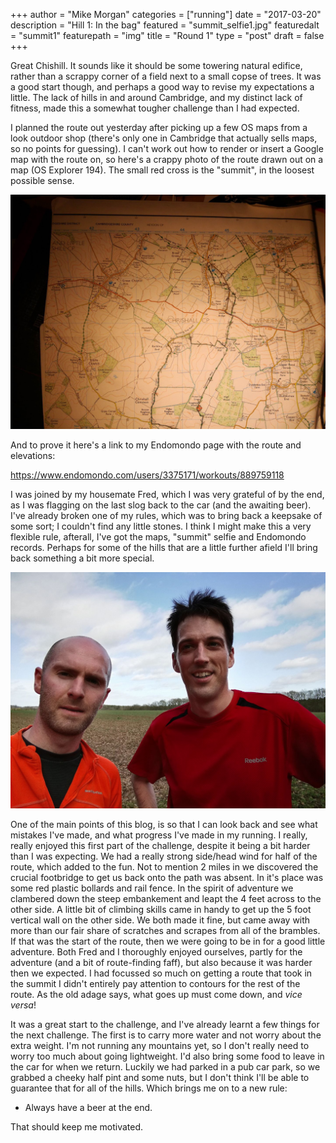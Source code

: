 +++
author = "Mike Morgan"
categories = ["running"]
date = "2017-03-20"
description = "Hill 1: In the bag"
featured = "summit_selfie1.jpg"
featuredalt = "summit1"
featurepath = "img"
title = "Round 1"
type = "post"
draft = false
+++

Great Chishill.  It sounds like it should be some towering natural edifice, rather than a scrappy corner of a field next to a small copse of trees.  It was a good start though, and perhaps a good way to revise my expectations a little.  The lack of hills in and around Cambridge, and my distinct lack of fitness, made this a somewhat tougher challenge than I had expected.

I planned the route out yesterday after picking up a few OS maps from a look outdoor shop (there's only one in Cambridge that actually sells maps, so no points for guessing).  I can't work out how to render or insert a Google map with the route on, so here's a crappy photo of the route drawn out on a map (OS Explorer 194).  The small red cross is the "summit", in the loosest possible sense.

![the route][2]

And to prove it here's a link to my Endomondo page with the route and elevations:

https://www.endomondo.com/users/3375171/workouts/889759118

I was joined by my housemate Fred, which I was very grateful of by the end, as I was flagging on the last slog back to the car (and the awaiting beer).  I've already broken one of my rules, which was to bring back a keepsake of some sort; I couldn't find any little stones.  I think I might make this a very flexible rule, afterall, I've got the maps, "summit" selfie and Endomondo records.  Perhaps for some of the hills that are a little further afield I'll bring back something a bit more special.

![selfie][1]

One of the main points of this blog, is so that I can look back and see what mistakes I've made, and what progress I've made in my running.  I really, really enjoyed this first part of the challenge, despite it being a bit harder than I was expecting.  We had a really strong side/head wind for half of the route, which added to the fun.  Not to mention 2 miles in we discovered the crucial footbridge to get us back onto the path was absent.  In it's place was some red plastic bollards and rail fence.  In the spirit of adventure we clambered down the steep embankement and leapt the 4 feet across to the other side.  A little bit of climbing skills came in handy to get up the 5 foot vertical wall on the other side.  We both made it fine, but came away with more than our fair share of scratches and scrapes from all of the brambles.  If that was the start of the route, then we were going to be in for a good little adventure.  Both Fred and I thoroughly enjoyed ourselves, partly for the adventure (and a bit of route-finding faff), but also because it was harder then we expected.  I had focussed so much on getting a route that took in the summit I didn't entirely pay attention to contours for the rest of the route.  As the old adage says, what goes up must come down, and _vice versa_!

It was a great start to the challenge, and I've already learnt a few things for the next challenge.  The first is to carry more water and not worry about the extra weight.  I'm not running any mountains yet, so I don't really need to worry too much about going lightweight.  I'd also bring some food to leave in the car for when we return.  Luckily we had parked in a pub car park, so we grabbed a cheeky half pint and some nuts, but I don't think I'll be able to guarantee that for all of the hills.  Which brings me on to a new rule:

* Always have a beer at the end.

That should keep me motivated.

[1]: /img/summit_selfie1.jpg
[2]: /img/map_route1.jpg